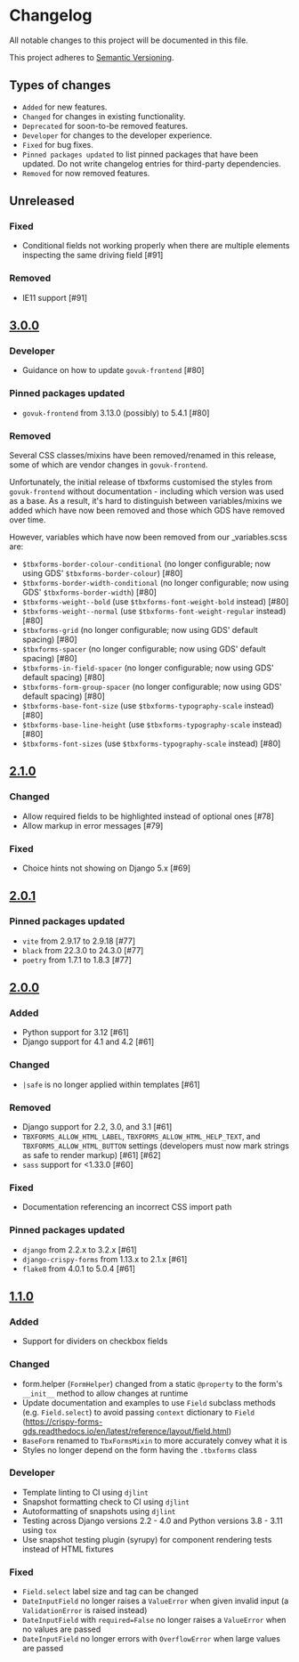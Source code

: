 # Changelog

All notable changes to this project will be documented in this file.

This project adheres to [Semantic Versioning](https://semver.org/spec/v2.0.0.html).

## Types of changes

-   `Added` for new features.
-   `Changed` for changes in existing functionality.
-   `Deprecated` for soon-to-be removed features.
-   `Developer` for changes to the developer experience.
-   `Fixed` for bug fixes.
-   `Pinned packages updated` to list pinned packages that have been updated. Do not write changelog entries for third-party dependencies.
-   `Removed` for now removed features.

## Unreleased

### Fixed

-   Conditional fields not working properly when there are multiple elements inspecting the same driving field [#91]

### Removed

-   IE11 support [#91]

## [3.0.0](https://github.com/torchbox/tbxforms/releases/tag/v3.0.0)

### Developer

-   Guidance on how to update `govuk-frontend` [#80]

### Pinned packages updated

-   `govuk-frontend` from 3.13.0 (possibly) to 5.4.1 [#80]

### Removed

Several CSS classes/mixins have been removed/renamed in this release, some of
which are vendor changes in `govuk-frontend`.

Unfortunately, the initial release of tbxforms customised the styles from
`govuk-frontend` without documentation - including which version was used as a
base. As a result, it's hard to distinguish between variables/mixins we
added which have now been removed and those which GDS have removed over time.

However, variables which have now been removed from our \_variables.scss are:

-   `$tbxforms-border-colour-conditional` (no longer configurable; now using GDS' `$tbxforms-border-colour`) [#80]
-   `$tbxforms-border-width-conditional` (no longer configurable; now using GDS' `$tbxforms-border-width`) [#80]
-   `$tbxforms-weight--bold` (use `$tbxforms-font-weight-bold` instead) [#80]
-   `$tbxforms-weight--normal` (use `$tbxforms-font-weight-regular` instead) [#80]
-   `$tbxforms-grid` (no longer configurable; now using GDS' default spacing) [#80]
-   `$tbxforms-spacer` (no longer configurable; now using GDS' default spacing) [#80]
-   `$tbxforms-in-field-spacer` (no longer configurable; now using GDS' default spacing) [#80]
-   `$tbxforms-form-group-spacer` (no longer configurable; now using GDS' default spacing) [#80]
-   `$tbxforms-base-font-size` (use `$tbxforms-typography-scale` instead) [#80]
-   `$tbxforms-base-line-height` (use `$tbxforms-typography-scale` instead) [#80]
-   `$tbxforms-font-sizes` (use `$tbxforms-typography-scale` instead) [#80]

## [2.1.0](https://github.com/torchbox/tbxforms/releases/tag/v2.1.0)

### Changed

-   Allow required fields to be highlighted instead of optional ones [#78]
-   Allow markup in error messages [#79]

### Fixed

-   Choice hints not showing on Django 5.x [#69]

## [2.0.1](https://github.com/torchbox/tbxforms/releases/tag/v2.0.1)

### Pinned packages updated

-   `vite` from 2.9.17 to 2.9.18 [#77]
-   `black` from 22.3.0 to 24.3.0 [#77]
-   `poetry` from 1.7.1 to 1.8.3 [#77]

## [2.0.0](https://github.com/torchbox/tbxforms/releases/tag/v2.0.0)

### Added

-   Python support for 3.12 [#61]
-   Django support for 4.1 and 4.2 [#61]

### Changed

-   `|safe` is no longer applied within templates [#61]

### Removed

-   Django support for 2.2, 3.0, and 3.1 [#61]
-   `TBXFORMS_ALLOW_HTML_LABEL`, `TBXFORMS_ALLOW_HTML_HELP_TEXT`, and `TBXFORMS_ALLOW_HTML_BUTTON` settings (developers must now mark strings as safe to render markup) [#61] [#62]
-   `sass` support for <1.33.0 [#60]

### Fixed

-   Documentation referencing an incorrect CSS import path

### Pinned packages updated

-   `django` from 2.2.x to 3.2.x [#61]
-   `django-crispy-forms` from 1.13.x to 2.1.x [#61]
-   `flake8` from 4.0.1 to 5.0.4 [#61]

## [1.1.0](https://github.com/torchbox/tbxforms/releases/tag/v1.1.0)

### Added

-   Support for dividers on checkbox fields

### Changed

-   form.helper (`FormHelper`) changed from a static `@property` to the form's `__init__` method to allow changes at runtime
-   Update documentation and examples to use `Field` subclass methods (e.g. `Field.select`) to avoid passing `context` dictionary to `Field` (https://crispy-forms-gds.readthedocs.io/en/latest/reference/layout/field.html)
-   `BaseForm` renamed to `TbxFormsMixin` to more accurately convey what it is
-   Styles no longer depend on the form having the `.tbxforms` class

### Developer

-   Template linting to CI using `djlint`
-   Snapshot formatting check to CI using `djlint`
-   Autoformatting of snapshots using `djlint`
-   Testing across Django versions 2.2 - 4.0 and Python versions 3.8 - 3.11 using `tox`
-   Use snapshot testing plugin (syrupy) for component rendering tests instead of HTML fixtures

### Fixed

-   `Field.select` label size and tag can be changed
-   `DateInputField` no longer raises a `ValueError` when given invalid input (a `ValidationError` is raised instead)
-   `DateInputField` with `required=False` no longer raises a `ValueError` when no values are passed
-   `DateInputField` no longer errors with `OverflowError` when large values are passed
